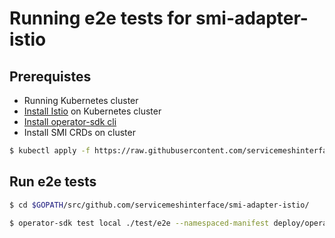 # Running e2e tests for smi-adapter-istio

## Prerequistes
- Running Kubernetes cluster
- [Install Istio](https://github.com/servicemeshinterface/smi-adapter-istio/tree/master/docs/smi-trafficsplit#install-istio) on Kubernetes cluster
- [Install operator-sdk cli](https://github.com/operator-framework/operator-sdk/blob/master/doc/user-guide.md#install-the-operator-sdk-cli)
- Install SMI CRDs on cluster
```bash
$ kubectl apply -f https://raw.githubusercontent.com/servicemeshinterface/smi-adapter-istio/master/deploy/crds/crds.yaml
```

## Run e2e tests

```bash
$ cd $GOPATH/src/github.com/servicemeshinterface/smi-adapter-istio/

$ operator-sdk test local ./test/e2e --namespaced-manifest deploy/operator-and-rbac.yaml --namespace istio-system
```
